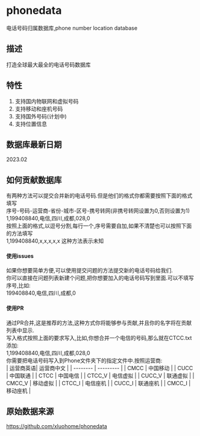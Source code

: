 # phonedata
电话号码归属数据库,phone number location database

## 描述
打造全球最大最全的电话号码数据库

## 特性
1. 支持国内物联网和虚拟号码
2. 支持移动和座机号码
3. 支持国外号码(计划中)
4. 支持位置信息

## 数据库最新日期
2023.02

## 如何贡献数据库
有两种方法可以提交合并新的电话号码.但是他们的格式你都需要按照下面的格式填写  
序号-号码-运营商-省份-城市-区号-携号转网(非携号转网设置为0,否则设置为1)  
1,199408840,电信,四川,成都,028,0  
按照上面的格式,以逗号分割,每行一个,序号需要自加,如果不清楚也可以按照下面的方法填写  
1,199408840,x,x,x,x,x   这种方法表示未知

#### 使用issues 
如果你想要简单方便,可以使用提交问题的方法提交新的电话号码给我们.  
你可以直接在问题列表新建个问题,把你想要加入的电话号码写到里面.可以不填写序号,比如:  
199408840,电信,四川,成都,0  

#### 使用PR
通过PR合并,这是推荐的方法,这种方式你将能够参与贡献,并且你的名字将在贡献列表中显示.  
写入格式按照上面的要求写入,比如,你想合并一个电信的号码,那么就在CTCC.txt添加:  
1,199408840,电信,四川,成都,028,0  
你需要把电话号码写入到Phone文件夹下的指定文件中.按照运营商:  
| 运营商英语| 运营商中文 |
| -------- | --------- |
| CMCC     | 中国移动   |
| CUCC     | 中国联通   |
| CTCC     | 中国电信   |
| CTCC_V   | 电信虚拟   |
| CUCC_V   | 联通虚拟   |
| CMCC_V   | 移动虚拟   |
| CTCC_I   | 电信座机   |
| CUCC_I   | 联通座机   |
| CMCC_I   | 移动座机   |


## 原始数据来源
https://github.com/xluohome/phonedata